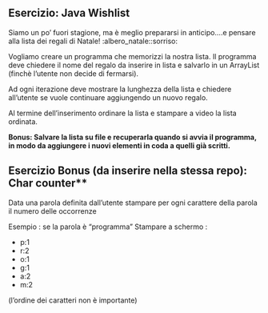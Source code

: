 ## Esercizio: Java Wishlist

Siamo un po’ fuori stagione, ma è meglio prepararsi in anticipo….e pensare alla lista dei regali di Natale! :albero_natale::sorriso:

Vogliamo creare un programma che memorizzi la nostra lista. Il programma deve chiedere il nome del regalo da inserire in lista e salvarlo in un ArrayList (finchè l’utente non decide di fermarsi).

Ad ogni iterazione deve mostrare la lunghezza della lista e chiedere all’utente se vuole continuare aggiungendo un nuovo regalo.

Al termine dell’inserimento ordinare la lista e stampare a video la lista ordinata.

**Bonus: Salvare la lista su file e recuperarla quando si avvia il programma, in modo da aggiungere i nuovi elementi in coda a quelli già scritti.**

## Esercizio Bonus (da inserire nella stessa repo): Char counter**

Data una parola definita dall’utente stampare per ogni carattere della parola il numero delle occorrenze

Esempio : se la parola è “programma” Stampare a schermo :

* p:1
* r:2
* o:1
* g:1
* a:2
* m:2

(l’ordine dei caratteri non è importante)